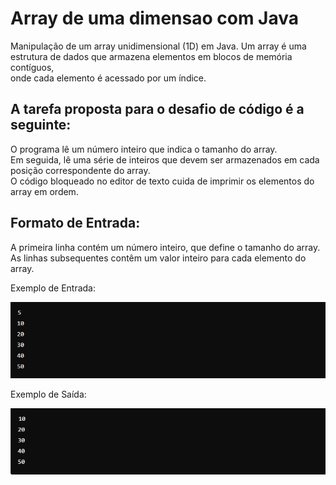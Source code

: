 # Array de uma dimensao com Java

Manipulação de um array unidimensional (1D) em Java. Um array é uma estrutura de dados que armazena elementos em blocos de memória contíguos,\
onde cada elemento é acessado por um índice. 

## A tarefa proposta para o desafio de código é a seguinte:

O programa lê um número inteiro que indica o tamanho do array.\
Em seguida, lê uma série de inteiros que devem ser armazenados em cada posição correspondente do array.\
O código bloqueado no editor de texto cuida de imprimir os elementos do array em ordem.

## Formato de Entrada:
A primeira linha contém um número inteiro, que define o tamanho do array.\
As linhas subsequentes contêm um valor inteiro para cada elemento do array.

Exemplo de Entrada:

![imagens/Entrada1.png](imagens/Entrada1.png)

Exemplo de Saída:

![imagens/Entrada2.png](imagens/Entrada2.png)

